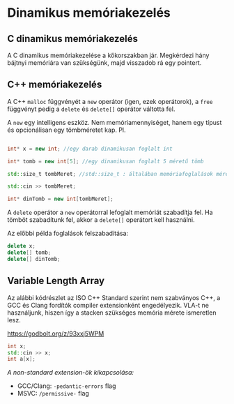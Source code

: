 # Dinamikus memóriakezelés

## C dinamikus memóriakezelés

A C dinamikus memóriakezelése a kőkorszakban jár. Megkérdezi hány bájtnyi memóriára van szükségünk, majd visszadob rá egy pointert.

## C++ memóriakezelés

A C++ `malloc` függvényét a `new` operátor (igen, ezek operátorok), a `free` függvényt pedig a `delete` és `delete[]` operátor váltotta fel.

A `new` egy intelligens eszköz. Nem memóriamennyiséget, hanem egy típust és opcionálisan egy tömbméretet kap. 
Pl.
```cpp

int* x = new int; //egy darab dinamikusan foglalt int

int* tomb = new int[5]; //egy dinamikusan foglalt 5 méretű tömb

std::size_t tombMeret; //std::size_t : általában memóriafoglalások méretét vagy indexeket tároló előjel nélküli egész

std::cin >> tombMeret;

int* dinTomb = new int[tombMeret];
```

A `delete` operátor a `new` operátorral lefoglalt memóriát szabadítja fel. Ha tömböt szabadítunk fel, akkor a `delete[]` operátort kell használni.

Az előbbi példa foglalások felszabadítása:
```cpp
delete x;
delete[] tomb;
delete[] dinTomb;
```

## Variable Length Array

Az alábbi kódrészlet az ISO C++ Standard szerint nem szabványos C++, a GCC és Clang fordítók compiler extensionként engedélyezik. VLA-t ne használjunk, hiszen így a stacken szükséges memória mérete ismeretlen lesz.

<https://godbolt.org/z/93xxj5WPM>
```cpp
int x;
std::cin >> x;
int a[x];
```

*A non-standard extension-ök kikapcsolása:*
* GCC/Clang: `-pedantic-errors` flag
* MSVC: `/permissive-` flag